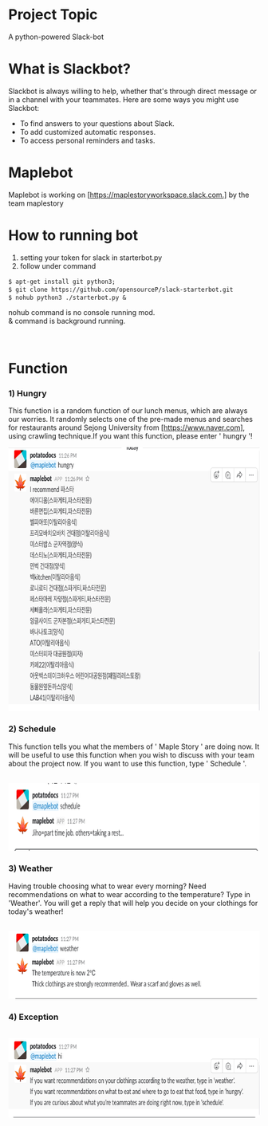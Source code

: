 # Project Topic
A python-powered Slack-bot

# What is Slackbot?
Slackbot is always willing to help, whether that's through direct message or in a channel with your teammates. Here are some ways you might use Slackbot:

* To find answers to your questions about Slack.
* To add customized automatic responses.
* To access personal reminders and tasks.

# Maplebot
Maplebot is working on [https://maplestoryworkspace.slack.com.] by the team maplestory

# How to running bot 
1. setting your token for slack in starterbot.py 
2. follow under command </br>
```
$ apt-get install git python3;
$ git clone https://github.com/opensourceP/slack-starterbot.git
$ nohub python3 ./starterbot.py &
```
nohub command is no console running mod.</br>
& command is background running.

</br>


# Function

### 1) Hungry

 This function is a random function of our lunch menus, which are always our worries. It randomly selects one of the pre-made menus and searches for restaurants around Sejong University from [https://www.naver.com], using crawling technique.If you want this function, please enter ' hungry '!
 
<p align="left">
  <img width="735" height="529" src="./hungry.png">
</p>
 

### 2) Schedule

 This function tells you what the members of ' Maple Story ' are doing now. It will be useful to use this function when you wish to discuss with your team about the project now. If you want to use this function, type ' Schedule '.
 
 <p align="left">
  <img width="735" height="136" src="./schedule.png">
</p>

### 3) Weather

 Having trouble choosing what to wear every morning? Need recommendations on what to wear according to the temperature?
 Type in 'Weather'.
 You will get a reply that will help you decide on your clothings for today's weather!
 
 <p align="left">
  <img width="735" height="136" src="./weater.png">
</p>

### 4) Exception

 <p align="left">
  <img width="735" height="159" src="./exception.png">
</p>
